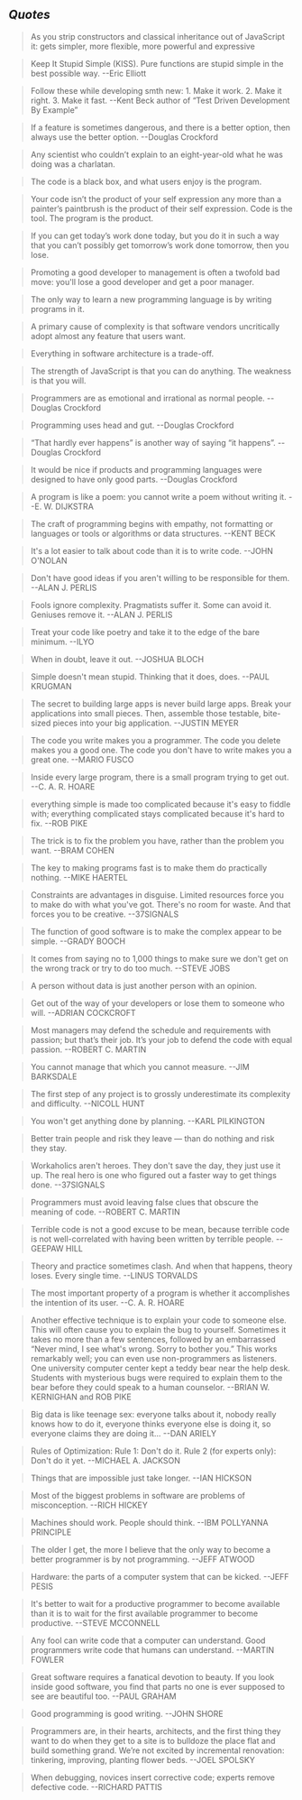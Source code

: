 
## _Quotes_

> As you strip constructors and classical inheritance out of JavaScript it: gets simpler, more flexible, more powerful and expressive

> Keep It Stupid Simple (KISS). Pure functions are stupid simple in the best possible way. --Eric Elliott

> Follow these while developing smth new: 1. Make it work. 2. Make it right. 3. Make it fast. --Kent Beck author of “Test Driven Development By Example”

> If a feature is sometimes dangerous, and there is a better option, then always use the better option. --Douglas Crockford

> Any scientist who couldn’t explain to an eight-year-old what he was doing was a charlatan.

> The code is a black box, and what users enjoy is the program.

> Your code isn’t the product of your self expression any more than a painter’s paintbrush is the product of their self expression. Code is the tool. The program is the product.

> If you can get today’s work done today, but you do it in such a way that you can’t possibly get tomorrow’s work done tomorrow, then you lose.

> Promoting a good developer to management is often a twofold bad move: you'll lose a good developer and get a poor manager.

> The only way to learn a new programming language is by writing programs in it.

> A primary cause of complexity is that software vendors uncritically adopt almost any feature that users want.

> Everything in software architecture is a trade-off.

> The strength of JavaScript is that you can do anything. The weakness is that you will.

> Programmers are as emotional and irrational as normal people. --Douglas Crockford

> Programming uses head and gut. --Douglas Crockford

> “That hardly ever happens” is another way of saying “it happens”. --Douglas Crockford

> It would be nice if products and programming languages were designed to have only good parts. --Douglas Crockford

> A program is like a poem: you cannot write a poem without writing it. --E. W. DIJKSTRA

> The craft of programming begins with empathy, not formatting or languages or tools or algorithms or data structures. --KENT BECK

> It's a lot easier to talk about code than it is to write code. --JOHN O'NOLAN

> Don't have good ideas if you aren't willing to be responsible for them. --ALAN J. PERLIS

> Fools ignore complexity. Pragmatists suffer it. Some can avoid it. Geniuses remove it. --ALAN J. PERLIS

> Treat your code like poetry and take it to the edge of the bare minimum. --ILYO

> When in doubt, leave it out. --JOSHUA BLOCH

> Simple doesn't mean stupid. Thinking that it does, does. --PAUL KRUGMAN

> The secret to building large apps is never build large apps. Break your applications into small pieces. Then, assemble those testable, bite-sized pieces into your big application. --JUSTIN MEYER

> The code you write makes you a programmer. The code you delete makes you a good one. The code you don't have to write makes you a great one. --MARIO FUSCO

> Inside every large program, there is a small program trying to get out. --C. A. R. HOARE

> everything simple is made too complicated because it's easy to fiddle with; everything complicated stays complicated because it's hard to fix. --ROB PIKE

> The trick is to fix the problem you have, rather than the problem you want. --BRAM COHEN

> The key to making programs fast is to make them do practically nothing. --MIKE HAERTEL

> Constraints are advantages in disguise. Limited resources force you to make do with what you've got. There's no room for waste. And that forces you to be creative. --37SIGNALS

> The function of good software is to make the complex appear to be simple. --GRADY BOOCH

> It comes from saying no to 1,000 things to make sure we don't get on the wrong track or try to do too much. --STEVE JOBS

> A person without data is just another person with an opinion.

> Get out of the way of your developers or lose them to someone who will. --ADRIAN COCKCROFT

> Most managers may defend the schedule and requirements with passion; but that’s their job. It’s your job to defend the code with equal passion. --ROBERT C. MARTIN

> You cannot manage that which you cannot measure. --JIM BARKSDALE

> The first step of any project is to grossly underestimate its complexity and difficulty. --NICOLL HUNT

> You won't get anything done by planning. --KARL PILKINGTON

> Better train people and risk they leave — than do nothing and risk they stay.

> Workaholics aren't heroes. They don't save the day, they just use it up. The real hero is one who figured out a faster way to get things done. --37SIGNALS

> Programmers must avoid leaving false clues that obscure the meaning of code. --ROBERT C. MARTIN

> Terrible code is not a good excuse to be mean, because terrible code is not well-correlated with having been written by terrible people. --GEEPAW HILL

> Theory and practice sometimes clash. And when that happens, theory loses. Every single time. --LINUS TORVALDS

> The most important property of a program is whether it accomplishes the intention of its user. --C. A. R. HOARE

> Another effective technique is to explain your code to someone else. This will often cause you to explain the bug to yourself. Sometimes it takes no more than a few sentences, followed by an embarrassed “Never mind, I see what's wrong. Sorry to bother you.” This works remarkably well; you can even use non-programmers as listeners. One university computer center kept a teddy bear near the help desk. Students with mysterious bugs were required to explain them to the bear before they could speak to a human counselor. --BRIAN W. KERNIGHAN and ROB PIKE

> Big data is like teenage sex: everyone talks about it, nobody really knows how to do it, everyone thinks everyone else is doing it, so everyone claims they are doing it... --DAN ARIELY

> Rules of Optimization: Rule 1: Don't do it. Rule 2 (for experts only): Don't do it yet. --MICHAEL A. JACKSON

> Things that are impossible just take longer. --IAN HICKSON

> Most of the biggest problems in software are problems of misconception. --RICH HICKEY

> Machines should work. People should think. --IBM POLLYANNA PRINCIPLE

> The older I get, the more I believe that the only way to become a better programmer is by not programming. --JEFF ATWOOD

> Hardware: the parts of a computer system that can be kicked. --JEFF PESIS

> It's better to wait for a productive programmer to become available than it is to wait for the first available programmer to become productive. --STEVE MCCONNELL

> Any fool can write code that a computer can understand. Good programmers write code that humans can understand. --MARTIN FOWLER

> Great software requires a fanatical devotion to beauty. If you look inside good software, you find that parts no one is ever supposed to see are beautiful too. --PAUL GRAHAM

> Good programming is good writing. --JOHN SHORE

> Programmers are, in their hearts, architects, and the first thing they want to do when they get to a site is to bulldoze the place flat and build something grand. We’re not excited by incremental renovation: tinkering, improving, planting flower beds. --JOEL SPOLSKY

> When debugging, novices insert corrective code; experts remove defective code. --RICHARD PATTIS
